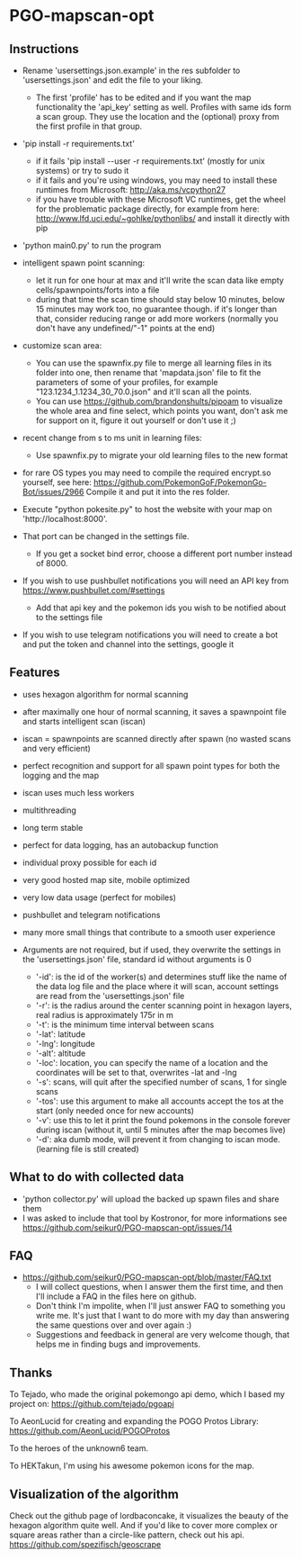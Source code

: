 # PGO-mapscan-opt

## Instructions
* Rename 'usersettings.json.example' in the res subfolder to 'usersettings.json' and edit the file to your liking.
  * The first 'profile' has to be edited and if you want the map functionality the 'api_key' setting as well. Profiles with same ids form a scan group. They use the location and the (optional) proxy from the first profile in that group.
* 'pip install -r requirements.txt'
  * if it fails 'pip install --user -r requirements.txt' (mostly for unix systems) or try to sudo it
  * if it fails and you're using windows, you may need to install these runtimes from Microsoft: http://aka.ms/vcpython27
  * if you have trouble with these Microsoft VC runtimes, get the wheel for the problematic package directly, for example from here: http://www.lfd.uci.edu/~gohlke/pythonlibs/ and install it directly with pip
* 'python main0.py' to run the program
* intelligent spawn point scanning:
  * let it run for one hour at max and it'll write the scan data like empty cells/spawnpoints/forts into a file
  * during that time the scan time should stay below 10 minutes, below 15 minutes may work too, no guarantee though. if it's longer than that, consider reducing range or add more workers (normally you don't have any undefined/"-1" points at the end)
* customize scan area:
  * You can use the spawnfix.py file to merge all learning files in its folder into one, then rename that 'mapdata.json' file to fit the parameters of some of your profiles, for example "123.1234_1.1234_30_70.0.json" and it'll scan all the points.
  * You can use https://github.com/brandonshults/pipoam to visualize the whole area and fine select, which points you want, don't ask me for support on it, figure it out yourself or don't use it ;)
* recent change from s to ms unit in learning files:
  * Use spawnfix.py to migrate your old learning files to the new format
* for rare OS types you may need to compile the required encrypt.so yourself, see here: https://github.com/PokemonGoF/PokemonGo-Bot/issues/2966 Compile it and put it into the res folder.

* Execute "python pokesite.py" to host the website with your map on 'http://localhost:8000'.
* That port can be changed in the settings file.
  * If you get a socket bind error, choose a different port number instead of 8000.

* If you wish to use pushbullet notifications you will need an API key from https://www.pushbullet.com/#settings
  * Add that api key and the pokemon ids you wish to be notified about to the settings file
* If you wish to use telegram notifications you will need to create a bot and put the token and channel into the settings, google it

## Features
* uses hexagon algorithm for normal scanning
* after maximally one hour of normal scanning, it saves a spawnpoint file and starts intelligent scan (iscan)
* iscan = spawnpoints are scanned directly after spawn (no wasted scans and very efficient)
* perfect recognition and support for all spawn point types for both the logging and the map
* iscan uses much less workers
* multithreading
* long term stable
* perfect for data logging, has an autobackup function
* individual proxy possible for each id
* very good hosted map site, mobile optimized
* very low data usage (perfect for mobiles)
* pushbullet and telegram notifications
* many more small things that contribute to a smooth user experience

* Arguments are not required, but if used, they overwrite the settings in the 'usersettings.json' file, standard id without arguments is 0
  * '-id': is the id of the worker(s) and determines stuff like the name of the data log file and the place where it will scan, account settings are read from the 'usersettings.json' file
  * '-r': is the radius around the center scanning point in hexagon layers, real radius is approximately 175r in m
  * '-t': is the minimum time interval between scans
  * '-lat': latitude
  * '-lng': longitude
  * '-alt': altitude
  * '-loc': location, you can specify the name of a location and the coordinates will be set to that, overwrites -lat and -lng
  * '-s': scans, will quit after the specified number of scans, 1 for single scans
  * '-tos': use this argument to make all accounts accept the tos at the start (only needed once for new accounts)
  * '-v': use this to let it print the found pokemons in the console forever during iscan (without it, until 5 minutes after the map becomes live)
  * '-d': aka dumb mode, will prevent it from changing to iscan mode. (learning file is still created)

## What to do with collected data
* 'python collector.py' will upload the backed up spawn files and share them
* I was asked to include that tool by Kostronor, for more informations see https://github.com/seikur0/PGO-mapscan-opt/issues/14

## FAQ
* https://github.com/seikur0/PGO-mapscan-opt/blob/master/FAQ.txt
  * I will collect questions, when I answer them the first time, and then I'll include a FAQ in the files here on github.
  * Don't think I'm impolite, when I'll just answer FAQ to something you write me. It's just that I want to do more with my day than answering the same questions over and over again :)
  * Suggestions and feedback in general are very welcome though, that helps me in finding bugs and improvements.

## Thanks

To Tejado, who made the original pokemongo api demo, which I based my project on: https://github.com/tejado/pgoapi

To AeonLucid for creating and expanding the POGO Protos Library: https://github.com/AeonLucid/POGOProtos

To the heroes of the unknown6 team.

To HEKTakun, I'm using his awesome pokemon icons for the map.

## Visualization of the algorithm

Check out the github page of lordbaconcake, it visualizes the beauty of the hexagon algorithm quite well.
And if you'd like to cover more complex or square areas rather than a circle-like pattern, check out his api.
https://github.com/spezifisch/geoscrape
